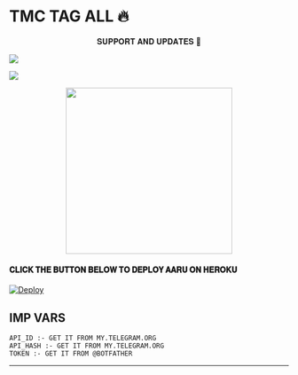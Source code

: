 # TMC TAG ALL 🔥 


<p align="center">
    𝐒𝐔𝐏𝐏𝐎𝐑𝐓 𝐀𝐍𝐃 𝐔𝐏𝐃𝐀𝐓𝐄𝐒 🎑

<p><a href="https://t.me/FULL_MASTI_CLUBS"><img src="https://img.shields.io/badge/Join-Official%20Group-blue.svg?style=for-the-badge&logo=Telegram">
</p>
<p><a href="https://t.me/HEARTBROKENPERSON1"><img src="https://img.shields.io/badge/Join-Official%20Channel-blue.svg?style=for-the-badge&logo=Telegram">
</p>
<p align="center"><a href="https://t.me/FULL_MASTI_CLUBS"><img src="LOGO" width="300"></a></p>


<p>
  <h4> 𝐂𝐋𝐈𝐂𝐊 𝐓𝐇𝐄 𝐁𝐔𝐓𝐓𝐎𝐍 𝐁𝐄𝐋𝐎𝐖 𝐓𝐎 𝐃𝐄𝐏𝐋𝐎𝐘 𝐀𝐀𝐑𝐔 𝐎𝐍 𝐇𝐄𝐑𝐎𝐊𝐔</h4>

[![Deploy](https://www.herokucdn.com/deploy/button.svg)](https://heroku.com/deploy?template=https://github.com/bhumiharsaurabh/tmcusertager/)</br>




## IMP VARS

```
API_ID :- GET IT FROM MY.TELEGRAM.ORG 
API_HASH :- GET IT FROM MY.TELEGRAM.ORG
TOKEN :- GET IT FROM @BOTFATHER
```
********
